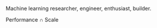 <!-- ![Avram's GitHub stats](https://github-readme-stats.vercel.app/api?username=avramdj&show_icons=true) -->
Machine learning researcher, engineer, enthusiast, builder.

Performance ∩ Scale

<!-- [Book a call](https://calendly.com/avramdjordjevic2/30min) -->
